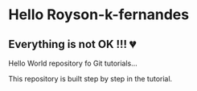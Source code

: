 # Hello Royson-k-fernandes

## Everything is not OK !!! 💔

Hello World repository fo Git tutorials...

This repository is built step by step in the tutorial.
